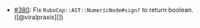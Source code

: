 * [#380](https://github.com/rubocop/rubocop-ast/pull/380): Fix `RuboCop::AST::NumericNode#sign?` to return boolean. ([@viralpraxis][])
